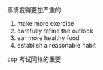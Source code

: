 事情变得更加严重的
1. make more exercise
2. carefully refine the outlook
3. ear more healthy food
4. establish a reasonable habit


csp 考试同样的重要
